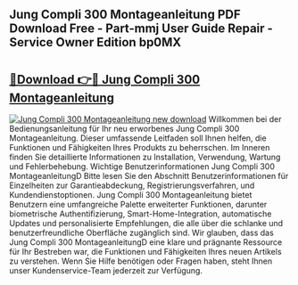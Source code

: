 ## Jung Compli 300 Montageanleitung PDF Download Free - Part-mmj User Guide Repair - Service Owner Edition bp0MX

# <h2><a href="http://df8drxr.blite.top/?on=Jung+Compli+300+Montageanleitung">🔗Download 👉🔴 Jung Compli 300 Montageanleitung</a></h2>

[![Jung Compli 300 Montageanleitung new download](https://i.imgur.com/lujVjoI.png)](http://df8drxr.blite.top/?on=Jung+Compli+300+Montageanleitung)
Willkommen bei der Bedienungsanleitung für Ihr neu erworbenes Jung Compli 300 Montageanleitung. Dieser umfassende Leitfaden soll Ihnen helfen, die Funktionen und Fähigkeiten Ihres Produkts zu beherrschen. Im Inneren finden Sie detaillierte Informationen zu Installation, Verwendung, Wartung und Fehlerbehebung. Wichtige Benutzerinformationen Jung Compli 300 MontageanleitungD Bitte lesen Sie den Abschnitt Benutzerinformationen für Einzelheiten zur Garantieabdeckung, Registrierungsverfahren, und Kundendienstoptionen. Jung Compli 300 Montageanleitung bietet Benutzern eine umfangreiche Palette erweiterter Funktionen, darunter biometrische Authentifizierung, Smart-Home-Integration, automatische Updates und personalisierte Empfehlungen, die alle über die schlanke und benutzerfreundliche Oberfläche zugänglich sind. Wir glauben, dass das Jung Compli 300 MontageanleitungD eine klare und prägnante Ressource für Ihr Bestreben war, die Funktionen und Fähigkeiten Ihres neuen Artikels zu verstehen. Wenn Sie Hilfe benötigen oder Fragen haben, steht Ihnen unser Kundenservice-Team jederzeit zur Verfügung.

